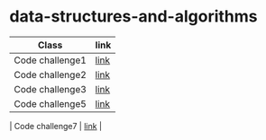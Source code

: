 # data-structures-and-algorithms

| Class   | link                                                                               |
| ------- | ------------------                                                                 |
| Code challenge1 | [link](https://github.com/Mohammed1994Mosleh/data-structures-and-algorithms/blob/main/codechallenge-1/README1.md)                 |
| Code challenge2 | [link](https://github.com/Mohammed1994Mosleh/data-structures-and-algorithms/blob/main/codechalleng-2/README.md)                 |
| Code challenge3 | [link](https://github.com/Mohammed1994Mosleh/data-structures-and-algorithms/blob/main/codechalleng-3/README.md)                 |
| Code challenge5 | [link](https://github.com/Mohammed1994Mosleh/data-structures-and-algorithms/blob/linked-list/class05/Readme.md)                 |

| Code challenge7 | [link](https://github.com/Mohammed1994Mosleh/data-structures-and-algorithms/blob/linked-list-kth/codechallenge7/Readme.md)                 |



